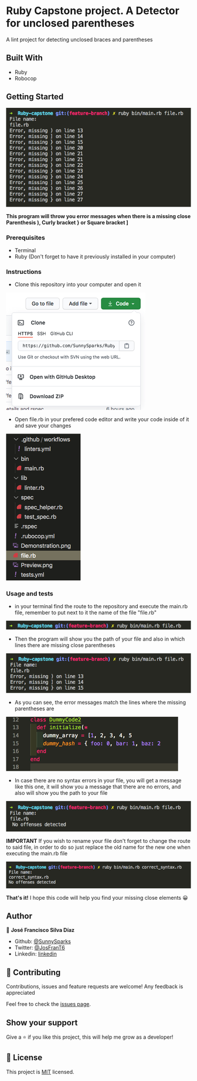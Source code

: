 # Ruby Capstone project. A Detector for unclosed parentheses
A lint project for detecting unclosed braces and parentheses

## Built With

- Ruby
- Robocop

## Getting Started

![preview](Preview.png)

**This program will throw you error messages when there is a missing close Parenthesis ), Curly bracket } or Square bracket ]**

### Prerequisites

- Terminal
- Ruby (Don't forget to have it previously installed in your computer)

### Instructions

- Clone this repository into your computer and open it 

![Clone](Clone.png)

- Open file.rb in your prefered code editor and write your code inside of it and save your changes 

![First step](Step_1.png)

### Usage and tests

- in your terminal find the route to the repository and execute the main.rb file, remember to put next to it the name of the file "file.rb" 

![Execute](Execute2.png)

- Then the program will show you the path of your file and also in which lines there are missing close parentheses

![Display](Result_display2.png)

- As you can see, the error messages match the lines where the missing parentheses are 

![Code](Code.png)

- In case there are no syntax errors in your file, you will get a message like this one, it will show you a message that there are no errors, and also will show you the path to your file 

![No Errors](No_offenses2.png)

**IMPORTANT** If you wish to rename your file don't forget to change the route to said file, in order to do so just replace the old name for the new one when executing the main.rb file 

![Rename](Renamed.png)

**That's it!**  I hope this code will help you find your missing close elements 😀

## Author

👤 **José Francisco Silva Díaz**

- Github: [@SunnySparks](https://github.com/sunnySparks)
- Twitter: [@JosFranT6](https://twitter.com/josfrant6)
- Linkedin: [linkedin](https://www.linkedin.com/in/josé-francisco-silva-díaz-a2a9421a6)

## 🤝 Contributing

Contributions, issues and feature requests are welcome!
Any feedback is appreciated

Feel free to check the [issues page](issues/).

## Show your support

Give a ⭐️ if you like this project, this will help me grow as a developer!

## 📝 License

This project is [MIT](lic.url) licensed.
